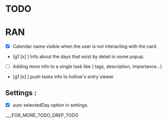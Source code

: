 # TODO


# RAN
- [x] Calendar name visible when the user is not interacting with the card.
- [g1 [x] ] Info about the days that exist by detail in some popup.
- [ ] Adding more info to a single task like ( tags, description, importance...)
- [g1 [x] ] push tasks info to hollow's entry viewer

## Settings : 
- [x] auto selectedDay option in settings.


___FOR_MORE_TODO_GREP_TODO
